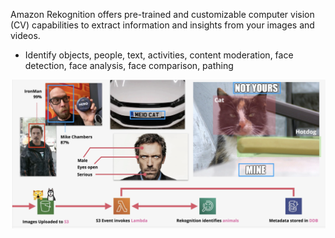 Amazon Rekognition offers pre-trained and customizable computer vision (CV) capabilities to extract information and insights from your images and videos.

- Identify objects, people, text, activities, content moderation, face detection, face analysis, face comparison, pathing

![Pasted image 20250722210852.png](_atts/Pasted%20image%2020250722210852.png)